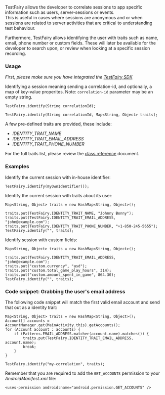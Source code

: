 
TestFairy allows the developer to correlate sessions to app specific information such as users, server-sessions or events.   
This is useful in cases where sessions are anonymous and or when sessions are related to server activities that are critical to understanding test behaviour.

Furthermore, TestFairy allows identifying the user with traits such as name, email, phone number or custom fields. These will later be available for the developer to search upon, or review when looking at a specific session recording.

### Usage

*First, please make sure you have integrated the [TestFairy SDK](Integrating_Android_SDK.html)*

Identifying a session meaning sending a correlation-id, and optionally, a map of key-value properites. Note: `correlation-id` parameter may be an empty string.

`TestFairy.identify(String correlationId);`

`TestFairy.identify(String correlationId, Map<String, Object> traits);`

A few pre-defined traits are provided, these include:

- *IDENTITY_TRAIT_NAME*
- *IDENTITY_TRAIT_EMAIL_ADDRESS*
- *IDENTITY_TRAIT_PHONE_NUMBER*

For the full traits list, please review the [class reference](https://app.testfairy.com/reference/android/com/testfairy/TestFairy.html) document.

### Examples

Identify the current session with in-house identifier:
  ```
  TestFairy.identify(myOwnIdentifier());
  ```
  
Identify the current session with traits about its user:

  ```
  Map<String, Object> traits = new HashMap<String, Object>();
  
  traits.put(TestFairy.IDENTITY_TRAIT_NAME, "Johnny Bonny");
  traits.put(TestFairy.IDENTITY_TRAIT_EMAIL_ADDRESS, "john@example.com");
  traits.put(TestFairy.IDENTITY_TRAIT_PHONE_NUMBER, "+1-850-245-5655");
  TestFairy.identify("", traits);
  ```
  
Identify session with custom fields:
  ```
  Map<String, Object> traits = new HashMap<String, Object>();
  
  traits.put(TestFairy.IDENTITY_TRAIT_EMAIL_ADDRESS, "john@example.com");
  traits.put("custom.currency", "usd");
  traits.put("custom.total_game_play_hours", 314);
  traits.put("custom.amount_spent_in_game", 864.30);
  TestFairy.identify("", traits);
  ```

### Code snippet: Grabbing the user's email address

The following code snippet will match the first valid email account and send that out as a identity trait:

```
Map<String, Object> traits = new HashMap<String, Object>();
Account[] accounts = AccountManager.get(MainActivity.this).getAccounts();
for (Account account : accounts) {
	if (Patterns.EMAIL_ADDRESS.matcher(account.name).matches()) {
		traits.put(TestFairy.IDENTITY_TRAIT_EMAIL_ADDRESS, account.name);
		break;
	}
}

TestFairy.identify("my-correlation", traits);
```

Remember that you are required to add the `GET_ACCOUNTS` permission to your *AndroidManifest.xml* file:
```
<uses-permission android:name="android.permission.GET_ACCOUNTS" />
```
